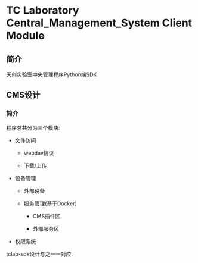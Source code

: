 # TC Laboratory Central_Management_System Client Module

## 简介

天创实验室中央管理程序Python端SDK

## CMS设计

### 简介

程序总共分为三个模块:

+ 文件访问
  
  + webdav协议
  
  + 下载/上传

+ 设备管理
  
  + 外部设备
  
  + 服务管理(基于Docker)
    
    + CMS插件区
    
    + 外部服务区

+ 权限系统

tclab-sdk设计与之一一对应.
